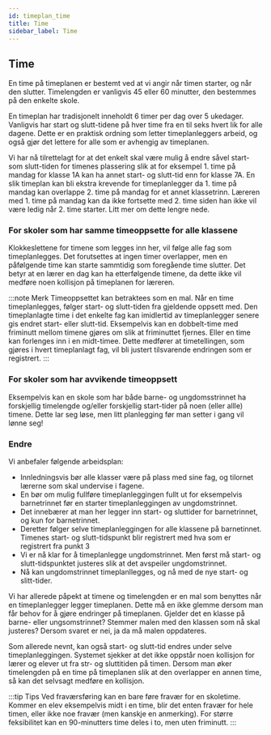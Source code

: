 ```yaml
---
id: timeplan_time
title: Time
sidebar_label: Time
---
```


## Time

En time på timeplanen er bestemt ved at vi angir når timen starter, og når den slutter. Timelengden er vanligvis 45 eller 60 minutter, den bestemmes på den enkelte skole.

En timeplan har tradisjonelt inneholdt 6 timer per dag over 5 ukedager. Vanligvis har start og slutt-tidene på hver time fra en til seks hvert lik for alle dagene. Dette er en praktisk ordning som letter timeplanleggers arbeid, og også gjør det lettere for alle som er avhengig av timeplanen.

Vi har nå tilrettelagt for at det enkelt skal være mulig å endre såvel start- som slutt-tiden for timenes plassering slik at for eksempel 1. time på mandag for klasse 1A kan ha annet start- og slutt-tid enn for klasse 7A. En slik timeplan kan bli ekstra krevende for timeplanlegger da 1. time på mandag  kan overlappe 2. time på mandag for et annet klassetrinn. Læreren med 1. time på mandag kan da ikke fortsette med 2. time siden han ikke vil være ledig når 2. time starter. Litt mer om dette lengre nede.

### For skoler som har samme timeoppsette for alle klassene
Klokkeslettene for timene som legges inn her, vil følge alle fag som timeplanlegges. Det forutsettes at ingen timer overlapper, men en påfølgende time kan starte sammtidig som foregående time slutter. Det betyr at en lærer en dag kan ha etterfølgende timene, da dette ikke vil medføre noen kollisjon på timeplanen for læreren.

:::note Merk
Timeoppsettet kan betraktees som en mal. Når en time timeplanlegges, følger start- og slutt-tiden fra gjeldende oppsett med. Den timeplanlagte time i det enkelte fag kan imidlertid av timeplanlegger senere gis endret start- eller slutt-tid. Eksempelvis kan en dobbelt-time med friminutt mellom timene gjøres om slik at friminuttet fjernes. Eller en time kan forlenges inn i en midt-timee. Dette medfører at timetellingen, som gjøres i hvert timeplanlagt fag, vil bli justert tilsvarende endringen som er registrert.
:::

### For skoler som har avvikende timeoppsett
Eksempelvis kan en skole som har både barne- og ungdomsstrinnet ha forskjellig timelengde og/eller forskjellig start-tider på noen (eller allle) timene. Dette lar seg løse, men litt planlegging før man setter i gang vil lønne seg!
### Endre
Vi anbefaler følgende arbeidsplan:
- Innledningsvis bør alle klasser være på plass med sine fag, og tilornet lærerne som skal undervise i fagene.
- En bør om mulig fullføre timeplanleggingen fullt ut for eksempelvis barnetrinnet før en starter timeplanleggingen av ungdomstrinnet.
- Det innebærer at man her legger inn start- og sluttider for barnetrinnet, og kun for barnetrinnet.
- Deretter følger selve timeplanleggingen for alle klassene på barnetinnet. Timenes start- og slutt-tidspunkt blir registrert med hva som er registrert fra punkt 3
- Vi er nå klar for å timeplanlegge ungdomstrinnet. Men først må start- og slutt-tidspunktet justeres slik at det avspeiler ungdomstrinnet.
- Nå kan ungdomstrinnet timeplanllegges, og nå med de nye start- og slitt-tider.

Vi har allerede påpekt at timene og timelengden er en mal som benyttes når en timeplanlegger legger timeplanen. Dette må en ikke glemme dersom man får behov for å gjøre endringer på timeplanen. Gjelder det en klasse på barne- eller ungsomstrinnet? Stemmer malen med den klassen som nå skal justeres? Dersom svaret er nei, ja da må malen oppdateres.

Som allerede nevnt, kan også start- og slutt-tid endres under selve timeplanleggingen. Systemet sjekker at det ikke oppstår noen kollisjon for lærer og elever ut fra str- og sluttitiden på timen. Dersom man øker timelengden på en time på timeplanen slik at den overlapper en annen time, så kan det selvsagt medføre en kollisjon.

:::tip Tips
Ved fraværsføring kan en bare føre fravær for en skoletime. Kommer en elev eksempelvis midt i en time, blir det enten fravær for hele timen, eller ikke noe fravær (men kanskje en anmerking). For større feksibilitet kan en 90-minutters time deles i to, men uten friminutt. 
:::


